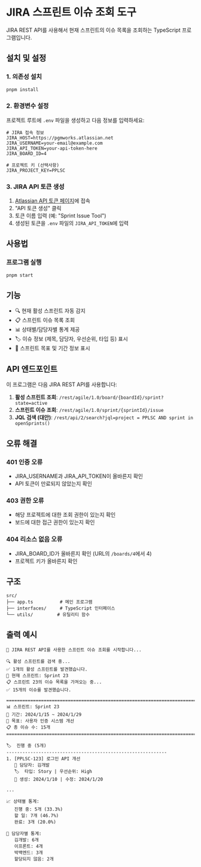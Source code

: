 # JIRA 스프린트 이슈 조회 도구

JIRA REST API를 사용해서 현재 스프린트의 이슈 목록을 조회하는 TypeScript 프로그램입니다.

## 설치 및 설정

### 1. 의존성 설치
```bash
pnpm install
```

### 2. 환경변수 설정

프로젝트 루트에 `.env` 파일을 생성하고 다음 정보를 입력하세요:

```env
# JIRA 접속 정보
JIRA_HOST=https://pgmworks.atlassian.net
JIRA_USERNAME=your-email@example.com
JIRA_API_TOKEN=your-api-token-here
JIRA_BOARD_ID=4

# 프로젝트 키 (선택사항)
JIRA_PROJECT_KEY=PPLSC
```

### 3. JIRA API 토큰 생성

1. [Atlassian API 토큰 페이지](https://id.atlassian.com/manage-profile/security/api-tokens)에 접속
2. "API 토큰 생성" 클릭
3. 토큰 이름 입력 (예: "Sprint Issue Tool")
4. 생성된 토큰을 `.env` 파일의 `JIRA_API_TOKEN`에 입력

## 사용법

### 프로그램 실행
```bash
pnpm start
```

## 기능

- 🔍 현재 활성 스프린트 자동 감지
- 📋 스프린트 이슈 목록 조회
- 📊 상태별/담당자별 통계 제공
- 🏷️ 이슈 정보 (제목, 담당자, 우선순위, 타입 등) 표시
- 🎯 스프린트 목표 및 기간 정보 표시

## API 엔드포인트

이 프로그램은 다음 JIRA REST API를 사용합니다:

1. **활성 스프린트 조회**: `/rest/agile/1.0/board/{boardId}/sprint?state=active`
2. **스프린트 이슈 조회**: `/rest/agile/1.0/sprint/{sprintId}/issue`
3. **JQL 검색 (대안)**: `/rest/api/2/search?jql=project = PPLSC AND sprint in openSprints()`

## 오류 해결

### 401 인증 오류
- JIRA_USERNAME과 JIRA_API_TOKEN이 올바른지 확인
- API 토큰이 만료되지 않았는지 확인

### 403 권한 오류
- 해당 프로젝트에 대한 조회 권한이 있는지 확인
- 보드에 대한 접근 권한이 있는지 확인

### 404 리소스 없음 오류
- JIRA_BOARD_ID가 올바른지 확인 (URL의 `/boards/4`에서 4)
- 프로젝트 키가 올바른지 확인

## 구조

```
src/
├── app.ts          # 메인 프로그램
├── interfaces/     # TypeScript 인터페이스
└── utils/         # 유틸리티 함수
```

## 출력 예시

```
🚀 JIRA REST API를 사용한 스프린트 이슈 조회를 시작합니다...

🔍 활성 스프린트를 검색 중...
✅ 1개의 활성 스프린트를 발견했습니다.
🎯 현재 스프린트: Sprint 23
📋 스프린트 23의 이슈 목록을 가져오는 중...
✅ 15개의 이슈를 발견했습니다.

================================================================================
📊 스프린트: Sprint 23
📅 기간: 2024/1/15 ~ 2024/1/29
🎯 목표: 사용자 인증 시스템 개선
📋 총 이슈 수: 15개
================================================================================

🏷️  진행 중 (5개)
------------------------------------------------------------
1. [PPLSC-123] 로그인 API 개선
   👤 담당자: 김개발
   🏷️  타입: Story | 우선순위: High
   📅 생성: 2024/1/10 | 수정: 2024/1/20

...

📈 상태별 통계:
   진행 중: 5개 (33.3%)
   할 일: 7개 (46.7%)
   완료: 3개 (20.0%)

👥 담당자별 통계:
   김개발: 6개
   이프론트: 4개
   박백엔드: 3개
   할당되지 않음: 2개
``` 